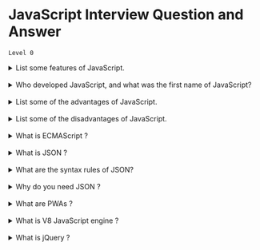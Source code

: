 # JavaScript Interview Question and Answer

`Level 0 `

<details >
<summary>
List some features of JavaScript.
</summary>

-   Lightweight
-   Interpreted programming language
-   Good for the applications which are network-centric
-   Complementary to Java
-   Complementary to HTML
-   Open source
-   Cross-platform
</details>
<br>
<details>
<summary>Who developed JavaScript, and what was the first name of JavaScript?
</summary>

JavaScript was developed by Brendan Eich, who was a Netscape programmer. Brendan Eich developed this new scripting language in just ten days in the year September 1995. At the time of its launch, JavaScript was initially called Mocha. After that, it was called Live Script and later known as JavaScript.

</details>

<br>
<details>
<summary>List some of the advantages of JavaScript.</summary>

Some of the advantages of JavaScript are:

-   Server interaction is less
-   Feedback to the visitors is immediate
-   Interactivity is high
-   Interfaces are richer
</details>
<br/>

<details>
<summary>List some of the disadvantages of JavaScript.
</summary>
Some of the disadvantages of JavaScript are:

-   No support for multithreading
-   No support for multiprocessing
-   Reading and writing of files is not allowed
-   No support for networking applications.
</details>
<br/>

<details>
<summary>What is ECMAScript ?</summary>
ECMAScript is the scripting language that forms the basis of JavaScript. ECMAScript standardized by the ECMA International standards organization in the ECMA-262 and ECMA-402 specifications. The first edition of ECMAScript was released in 1997.
</details>
<br/>

<details>
<summary>What is JSON ?</summary>
JSON (JavaScript Object Notation) is a lightweight format that is used for data interchanging. It is based on a subset of JavaScript language in the way objects are built in JavaScript.
</details>
<br/>

<details>
<summary>What are the syntax rules of JSON?</summary>
Below are the list of syntax rules of JSON

-   The data is in name/value pairs
-   The data is separated by commas
-   Curly braces hold objects
-   Square brackets hold arrays
</details>
<br/>

<details>
<summary>Why do you need JSON ?</summary>
When exchanging data between a browser and a server, the data can only be text. Since JSON is text only, it can easily be sent to and from a server, and used as a data format by any programming language.
</details>
<br/>

<details>
<summary>What are PWAs ?</summary>
Progressive web applications (PWAs) are a type of mobile app delivered through the web, built using common web technologies including HTML, CSS and JavaScript. These PWAs are deployed to servers, accessible through URLs, and indexed by search engines.
</details>
<br/>

<details>
<summary>What is V8 JavaScript engine ?</summary>
V8 is an open source high-performance JavaScript engine used by the Google Chrome browser, written in C++. It is also being used in the node.js project. It implements ECMAScript and WebAssembly, and runs on Windows 7 or later, macOS 10.12+, and Linux systems that use x64, IA-32, ARM, or MIPS processors. Note: It can run standalone, or can be embedded into any C++ application.
</details>
<br/>

<details>
<summary>What is jQuery ?</summary>
jQuery is a popular cross-browser JavaScript library that provides Document Object Model (DOM) traversal, event handling, animations and AJAX interactions by minimizing the discrepancies across browsers. It is widely famous with its philosophy of “Write less, do more”.
</details>
<br/>
